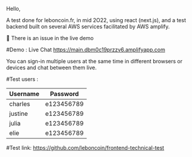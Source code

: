 Hello,

A test done for leboncoin.fr, in mid 2O22, using react (next.js), and a test backend built on several AWS services facilitated by AWS amplify.

🔴 There is an issue in the live demo

#Demo : Live Chat
https://main.dbm0c19przzv6.amplifyapp.com

You can sign-in multiple users at the same time in different browsers or devices and chat between them live.

#Test users :

| Username | Password   |
| -------- | ---------- |
| charles  | e123456789 |
| justine  | e123456789 |
| julia    | e123456789 |
| elie     | e123456789 |

#Test link:
https://github.com/leboncoin/frontend-technical-test
